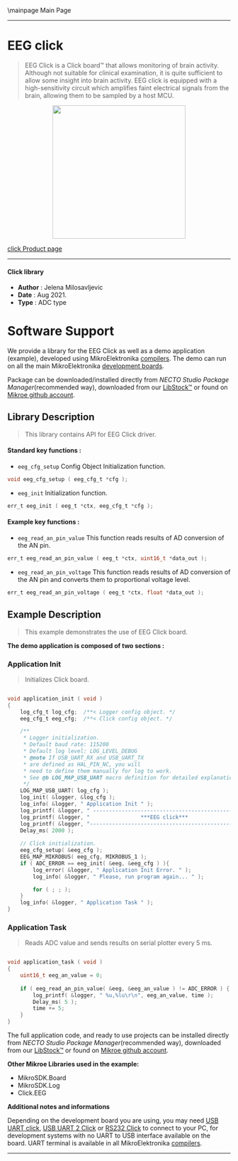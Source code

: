 \mainpage Main Page

---
# EEG click

> EEG Click is a Click board™ that allows monitoring of brain activity. Although not suitable for clinical examination, it is quite sufficient to allow some insight into brain activity. EEG click is equipped with a high-sensitivity circuit which amplifies faint electrical signals from the brain, allowing them to be sampled by a host MCU.

<p align="center">
  <img src="https://download.mikroe.com/images/click_for_ide/eeg_click.png" height=300px>
</p>

[click Product page](https://www.mikroe.com/eeg-click)

---


#### Click library

- **Author**        : Jelena Milosavljevic
- **Date**          : Aug 2021.
- **Type**          : ADC type


# Software Support

We provide a library for the EEG Click
as well as a demo application (example), developed using MikroElektronika
[compilers](https://www.mikroe.com/necto-studio).
The demo can run on all the main MikroElektronika [development boards](https://www.mikroe.com/development-boards).

Package can be downloaded/installed directly from *NECTO Studio Package Manager*(recommended way), downloaded from our [LibStock&trade;](https://libstock.mikroe.com) or found on [Mikroe github account](https://github.com/MikroElektronika/mikrosdk_click_v2/tree/master/clicks).

## Library Description

> This library contains API for EEG Click driver.

#### Standard key functions :

- `eeg_cfg_setup` Config Object Initialization function.
```c
void eeg_cfg_setup ( eeg_cfg_t *cfg );
```

- `eeg_init` Initialization function.
```c
err_t eeg_init ( eeg_t *ctx, eeg_cfg_t *cfg );
```

#### Example key functions :

- `eeg_read_an_pin_value` This function reads results of AD conversion of the AN pin.
```c
err_t eeg_read_an_pin_value ( eeg_t *ctx, uint16_t *data_out );
```

- `eeg_read_an_pin_voltage` This function reads results of AD conversion of the AN pin and converts them to proportional voltage level.
```c
err_t eeg_read_an_pin_voltage ( eeg_t *ctx, float *data_out );
```

## Example Description

> This example demonstrates the use of EEG Click board.

**The demo application is composed of two sections :**

### Application Init

> Initializes Click board.

```c

void application_init ( void )
{
    log_cfg_t log_cfg;  /**< Logger config object. */
    eeg_cfg_t eeg_cfg;  /**< Click config object. */

    /** 
     * Logger initialization.
     * Default baud rate: 115200
     * Default log level: LOG_LEVEL_DEBUG
     * @note If USB_UART_RX and USB_UART_TX 
     * are defined as HAL_PIN_NC, you will 
     * need to define them manually for log to work. 
     * See @b LOG_MAP_USB_UART macro definition for detailed explanation.
     */
    LOG_MAP_USB_UART( log_cfg );
    log_init( &logger, &log_cfg );
    log_info( &logger, " Application Init " );
    log_printf( &logger, " ----------------------------------------------\r\n" );
    log_printf( &logger, "                ***EEG click***               \r\n" );
    log_printf( &logger, "----------------------------------------------\r\n" );
    Delay_ms( 2000 );
    
    // Click initialization.
    eeg_cfg_setup( &eeg_cfg );
    EEG_MAP_MIKROBUS( eeg_cfg, MIKROBUS_1 );
    if ( ADC_ERROR == eeg_init( &eeg, &eeg_cfg ) ){
        log_error( &logger, " Application Init Error. " );
        log_info( &logger, " Please, run program again... " );

        for ( ; ; );
    }
    log_info( &logger, " Application Task " );
}

```

### Application Task

> Reads ADC value and sends results on serial plotter every 5 ms.

```c

void application_task ( void ) 
{
    uint16_t eeg_an_value = 0;
        
    if ( eeg_read_an_pin_value( &eeg, &eeg_an_value ) != ADC_ERROR ) {
        log_printf( &logger, " %u,%lu\r\n", eeg_an_value, time );
        Delay_ms( 5 );
        time += 5;
    }
}

```

The full application code, and ready to use projects can be installed directly from *NECTO Studio Package Manager*(recommended way), downloaded from our [LibStock&trade;](https://libstock.mikroe.com) or found on [Mikroe github account](https://github.com/MikroElektronika/mikrosdk_click_v2/tree/master/clicks).

**Other Mikroe Libraries used in the example:**

- MikroSDK.Board
- MikroSDK.Log
- Click.EEG

**Additional notes and informations**

Depending on the development board you are using, you may need
[USB UART click](https://www.mikroe.com/usb-uart-click),
[USB UART 2 Click](https://www.mikroe.com/usb-uart-2-click) or
[RS232 Click](https://www.mikroe.com/rs232-click) to connect to your PC, for
development systems with no UART to USB interface available on the board. UART
terminal is available in all MikroElektronika
[compilers](https://shop.mikroe.com/compilers).

---
